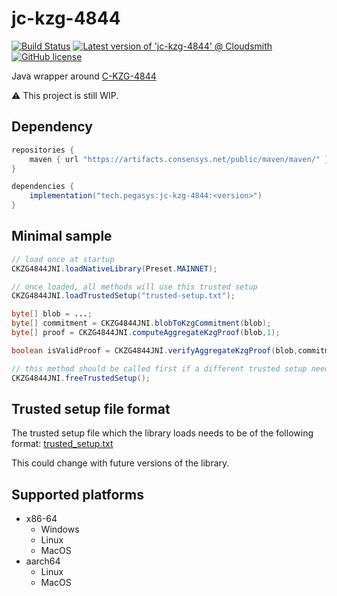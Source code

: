 # jc-kzg-4844

[![Build Status](https://circleci.com/gh/ConsenSys/jc-kzg-4844.svg?style=svg)](https://circleci.com/gh/ConsenSys/workflows/jc-kzg-4844)
[![Latest version of 'jc-kzg-4844' @ Cloudsmith](https://api-prd.cloudsmith.io/v1/badges/version/consensys/maven/maven/jc-kzg-4844/latest/a=noarch;xg=tech.pegasys/?render=true&show_latest=true)](https://cloudsmith.io/~consensys/repos/maven/packages/detail/maven/jc-kzg-4844/latest/a=noarch;xg=tech.pegasys/)
[![GitHub license](https://img.shields.io/github/license/ConsenSys/jc-kzg-4844.svg)](https://github.com/ConsenSys/jc-kzg-4844/blob/master/LICENSE)

Java wrapper around [C-KZG-4844](https://github.com/ethereum/c-kzg-4844)

⚠️ This project is still WIP.

## Dependency

```groovy
repositories {
    maven { url "https://artifacts.consensys.net/public/maven/maven/" }
}

dependencies {
    implementation("tech.pegasys:jc-kzg-4844:<version>")
}
```

## Minimal sample

```java
// load once at startup
CKZG4844JNI.loadNativeLibrary(Preset.MAINNET);

// once loaded, all methods will use this trusted setup
CKZG4844JNI.loadTrustedSetup("trusted-setup.txt");

byte[] blob = ...;
byte[] commitment = CKZG4844JNI.blobToKzgCommitment(blob);
byte[] proof = CKZG4844JNI.computeAggregateKzgProof(blob,1);

boolean isValidProof = CKZG4844JNI.verifyAggregateKzgProof(blob,commitment,1,proof);

// this method should be called first if a different trusted setup needs to be loaded
CKZG4844JNI.freeTrustedSetup();
```

## Trusted setup file format

The trusted setup file which the library loads needs to be of the following
format: [trusted_setup.txt](https://github.com/ethereum/c-kzg-4844/blob/main/src/trusted_setup.txt)

This could change with future versions of the library.

## Supported platforms

- x86-64
    - Windows
    - Linux
    - MacOS
- aarch64
    - Linux
    - MacOS